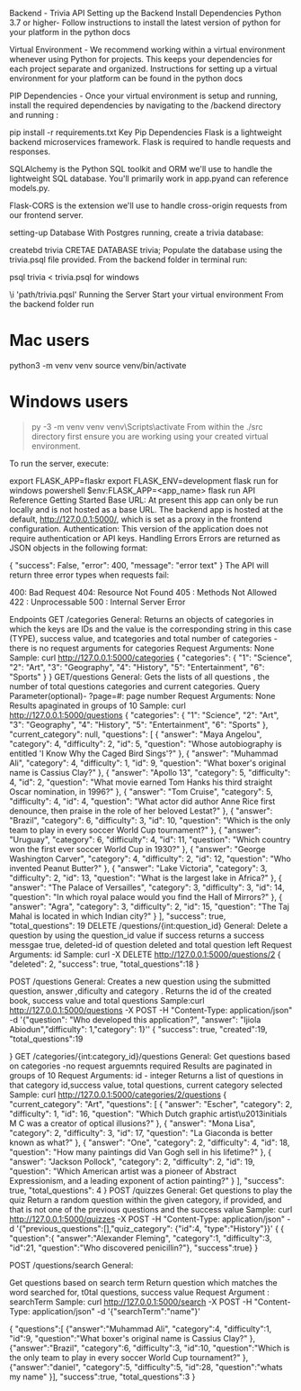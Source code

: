 Backend - Trivia API
Setting up the Backend
Install Dependencies
Python 3.7  or higher- Follow instructions to install the latest version of python for your platform in the python docs

Virtual Environment - We recommend working within a virtual environment whenever using Python for projects. This keeps your dependencies for each project separate and organized. Instructions for setting up a virtual environment for your platform can be found in the python docs

PIP Dependencies - Once your virtual environment is setup and running, install the required dependencies by navigating to the /backend directory and running :

pip install -r requirements.txt
Key Pip Dependencies
Flask is a lightweight backend microservices framework. Flask is required to handle requests and responses.

SQLAlchemy is the Python SQL toolkit and ORM we'll use to handle the lightweight SQL database. You'll primarily work in app.pyand can reference models.py.

Flask-CORS is the extension we'll use to handle cross-origin requests from our frontend server.

setting-up Database
With Postgres running, create a trivia database:

createbd trivia
CRETAE DATABASE trivia;
Populate the database using the trivia.psql file provided. From the backend folder in terminal run:

psql trivia < trivia.psql
for windows

\i 'path/trivia.pqsl'
Running the Server
Start your virtual environment From the backend folder run
# Mac users
python3 -m venv venv
source venv/bin/activate
# Windows users
> py -3 -m venv venv
> venv\Scripts\activate
From within the ./src directory first ensure you are working using your created virtual environment.

To run the server, execute:

export FLASK_APP=flaskr
export FLASK_ENV=development
flask run
 for windows powershell
$env:FLASK_APP=<app_name>
flask run
API Reference
Getting Started
Base URL: At present this app can only be run locally and is not hosted as a base URL. The backend app is hosted at the default, http://127.0.0.1:5000/, which is set as a proxy in the frontend configuration.
Authentication: This version of the application does not require authentication or API keys.
Handling Errors
Errors are returned as JSON objects in the following format:

{
    "success": False,
    "error": 400,
    "message": "error text"
}
The API will return three error types when requests fail:

400: Bad Request
404: Resource Not Found
405 : Methods Not Allowed
422 : Unprocessable
500 : Internal Server Error

Endpoints
GET /categories
General:
Returns an objects of categories in which the keys are IDs and the value is the corresponding string in this case (TYPE), success value, and tcategories and total number of categories -there is no request arguments for categories
Request Arguments: None
Sample: curl http://127.0.0.1:5000/categories
   {
  "categories": {
    "1": "Science",
    "2": "Art",
    "3": "Geography",
    "4": "History",
    "5": "Entertainment",
    "6": "Sports"
  }
}
GET/questions
General:
Gets the lists of all questions , the number of total questions categories and current categories.
Query Parameter(optional)- ?page=#: page number
Request Arguments: None
Results apaginated in groups of 10
Sample: curl http://127.0.0.1:5000/questions
{
  "categories": {
    "1": "Science",
    "2": "Art",
    "3": "Geography",
    "4": "History",
    "5": "Entertainment",
    "6": "Sports"
  },
  "current_category": null,
  "questions": [
    {
      "answer": "Maya Angelou",
      "category": 4,
      "difficulty": 2,
      "id": 5,
      "question": "Whose autobiography is entitled 'I Know Why the Caged Bird Sings'?"
    },
    {
      "answer": "Muhammad Ali",
      "category": 4,
      "difficulty": 1,
      "id": 9,
      "question": "What boxer's original name is Cassius Clay?"
    },
    {
      "answer": "Apollo 13",
      "category": 5,
      "difficulty": 4,
      "id": 2,
      "question": "What movie earned Tom Hanks his third straight Oscar nomination, in 1996?"
    },
    {
      "answer": "Tom Cruise",
      "category": 5,
      "difficulty": 4,
      "id": 4,
      "question": "What actor did author Anne Rice first denounce, then praise in the role of her beloved Lestat?"
    },
    {
      "answer": "Brazil",
      "category": 6,
      "difficulty": 3,
      "id": 10,
      "question": "Which is the only team to play in every soccer World Cup tournament?"
    },
    {
      "answer": "Uruguay",
      "category": 6,
      "difficulty": 4,
      "id": 11,
      "question": "Which country won the first ever soccer World Cup in 1930?"
    },
    {
      "answer": "George Washington Carver",
      "category": 4,
      "difficulty": 2,
      "id": 12,
      "question": "Who invented Peanut Butter?"
    },
    {
      "answer": "Lake Victoria",
      "category": 3,
      "difficulty": 2,
      "id": 13,
      "question": "What is the largest lake in Africa?"
    },
    {
      "answer": "The Palace of Versailles",
      "category": 3,
      "difficulty": 3,
      "id": 14,
      "question": "In which royal palace would you find the Hall of Mirrors?"
    },
    {
      "answer": "Agra",
      "category": 3,
      "difficulty": 2,
      "id": 15,
      "question": "The Taj Mahal is located in which Indian city?"
    }
  ],
  "success": true,
  "total_questions": 19
  DELETE /questions/{int:question_id}
General:
Delete a question by using the question_id value
if success returns a success messgae true, deleted-id of question deleted and total question left
Request Arguments: id
Sample: curl -X DELETE http://127.0.0.1:5000/questions/2
{
   "deleted": 2,
  "success": true,
  "total_questions":18
}

POST /questions
General:
Creates a new question using the submitted question, answer ,dificulty and category .
Returns the id of the created book, success value and total questions
Sample:curl http://127.0.0.1:5000/questions -X POST -H "Content-Type: application/json" -d '{"question": "Who developed this application?", "answer": "Ijiola Abiodun","difficulty": 1,"category": 1}''
{
  "success": true,
  "created":19,
  "total_questions":19

}
GET /categories/{int:category_id}/questions
General:
Get questions based on categories -no request arguemnts required
Results are paginated in groups of 10
Request Arguments: id - integer
Returns a list of questions in that category id,success value, total questions, current category selected
Sample: curl http://127.0.0.1:5000/categories/2/questions
{
  "current_category": "Art",
  "questions": [
    {
      "answer": "Escher",
      "category": 2,
      "difficulty": 1,
      "id": 16,
      "question": "Which Dutch graphic artist\u2013initials M C was a creator of optical illusions?"
    },
    {
      "answer": "Mona Lisa",
      "category": 2,
      "difficulty": 3,
      "id": 17,
      "question": "La Giaconda is better known as what?"
    },
    {
      "answer": "One",
      "category": 2,
      "difficulty": 4,
      "id": 18,
      "question": "How many paintings did Van Gogh sell in his lifetime?"
    },
    {
      "answer": "Jackson Pollock",
      "category": 2,
      "difficulty": 2,
      "id": 19,
      "question": "Which American artist was a pioneer of Abstract Expressionism, and a leading exponent of action painting?"
    }
  ],
  "success": true,
  "total_questions": 4
}
POST /quizzes
General:
Get questions to play the quiz
Return a random question within the given category, if provided, and that is not one of the previous questions and the success value
Sample: curl http://127.0.0.1:5000/quizzes -X POST -H "Content-Type: application/json" -d '{"previous_questions":[],"quiz_category": {"id":4, "type":"History"}}'
{
   {
      "question":{
         "answer":"Alexander Fleming",
         "category":1,
         "difficulty":3,
         "id":21,
         "question":"Who discovered penicillin?"},
         "success":true}
}

POST /questions/search
General:

Get questions based on search term
Return question which matches the word searched for, t0tal questions, success value
Request Argument : searchTerm
Sample: curl http://127.0.0.1:5000/search -X POST -H "Content-Type: application/json" -d '{"searchTerm":"name"}'

{
   "questions":[
      {"answer":"Muhammad Ali",
      "category":4,
      "difficulty":1,
      "id":9,
      "question":"What boxer's original name is Cassius Clay?"
      },
      {"answer":"Brazil",
      "category":6,
      "difficulty":3,
      "id":10,
      "question":"Which is the only team to play in every soccer World Cup tournament?"
      },
{"answer":"daniel",
"category":5,
"difficulty":5,
"id":28,
"question":"whats my name"
}],
"success":true,
"total_questions":3
}